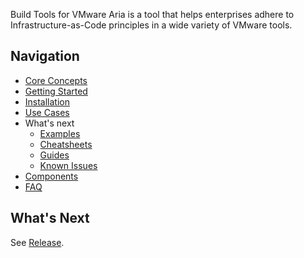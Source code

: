 [//]: # (VERSION_PLACEHOLDER DO NOT DELETE)

Build Tools for VMware Aria is a tool that helps enterprises adhere to Infrastructure-as-Code principles in a wide variety
of VMware tools.

## Navigation

- [Core Concepts](./General/Core%20Concepts.md)
- [Getting Started](./General/Getting%20Started.md)
- [Installation](./General/Installation.md)
- [Use Cases](./General/Use%20Cases)
- What's next
  - [Examples](./General/Examples)
  - [Cheatsheets](./General/Cheatsheets)
  - [Guides](./General/Guides)
  - [Known Issues](./General/Known%20Issues)
- [Components](./Components)
- [FAQ](./General/FAQ.md)

## What's Next

See [Release](./Release.md).
